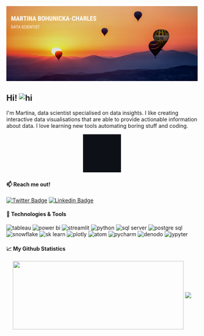 ![Profile banner](https://github.com/mBohunickaCharles/mBohunickaCharles/blob/main/assets/banner.png)

## Hi! <img src="https://user-images.githubusercontent.com/1303154/88677602-1635ba80-d120-11ea-84d8-d263ba5fc3c0.gif" width="28px" height="28px" alt="hi">

I'm Martina, data scientist specialised on data insights. I like creating interactive data visualisations that are able to provide actionable information about data. I love learning new tools automating boring stuff and coding.

<p align="center">
<img height="100em" src="https://github.com/mBohunickaCharles/mBohunickaCharles/blob/main/assets/charts.gif"/> 
</p> 

#### :mailbox: Reach me out!

[![Twitter Badge](https://img.shields.io/badge/-@MBohunicka-1ca0f1?style=plastic&labelColor=1ca0f1&logo=twitter&logoColor=white&link=https://twitter.com/MBohunicka)](https://twitter.com/MBohunicka) [![Linkedin Badge](https://img.shields.io/badge/-Martina_Bohunicka_Charles-0e76a8?style=plastic&labelColor=0e76a8&logo=linkedin&logoColor=white)](https://www.linkedin.com/in/martina-bohunická-charles-22b468b1//)
  
    
#### :wrench: Technologies & Tools

![tableau](https://img.shields.io/badge/DataViz-tableau-informational?style=plastic&logo=tableau&logoColor=white&color=045bab&link=https://public.tableau.com/app/profile/martina.bohunicka2479) ![power bi](https://img.shields.io/badge/DataViz-Power_BI-informational?style=plastic&logo=powerbi&logoColor=white&color=045bab) ![streamlit](https://img.shields.io/badge/DataViz-streamlit-informational?style=plastic&logo=streamlit&logoColor=white&color=045bab) ![python](https://img.shields.io/badge/Code-python-informational?style=plastic&logo=python&logoColor=white&color=045bab) ![sql server](https://img.shields.io/badge/Database-Microsoft_SQL_Server-informational?style=plastic&logo=sqlserver&logoColor=white&color=045bab) ![postgre sql](https://img.shields.io/badge/Database-Postgre_SQL-informational?style=plastic&logo=postgresql&logoColor=white&color=045bab) ![snowflake](https://img.shields.io/badge/Cloud-Snowflake-informational?style=plastic&logo=snowflake&logoColor=white&color=045bab) ![sk learn](https://img.shields.io/badge/Tools-Scikit_Learn-informational?style=plastic&logo=scikitlearn&logoColor=white&color=045bab) ![plotly](https://img.shields.io/badge/Tools-Plotly-informational?style=plastic&logo=plotly&logoColor=white&color=045bab) ![atom](https://img.shields.io/badge/Editor-Atom-informational?style=plastic&logo=atom&logoColor=white&color=045bab) ![pycharm](https://img.shields.io/badge/Editor-PyCharm-informational?style=plastic&logo=pycharm&logoColor=white&color=045bab) ![denodo](https://img.shields.io/badge/Tools-denodo-informational?style=plastic&logo=denodo&logoColor=white&color=045bab) ![jypyter](https://img.shields.io/badge/Tools-Jupyter_Notebook-informational?style=plastic&logo=jupyter&logoColor=white&color=045bab)
  
  
   
#### :chart_with_upwards_trend: My Github Statistics

<p align="center">
<img height="180em" width="450em" src="https://github-readme-stats.vercel.app/api?username=mBohunickaCharles&show_icons=true&theme=algolia" align = "center"/>
<img height="180em" src="https://github-readme-stats.vercel.app/api/top-langs?username=mBohunickaCharles&show_icons=true&theme=algolia" align = "center"/>
</p>

